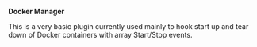 **Docker Manager**

This is a very basic plugin currently used mainly to hook start up and
tear down of Docker containers with array Start/Stop events.
